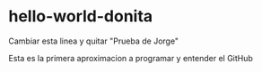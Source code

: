 # hello-world-donita
Cambiar esta linea y quitar "Prueba de Jorge"

Esta es la primera aproximacion a programar
y entender el GitHub
